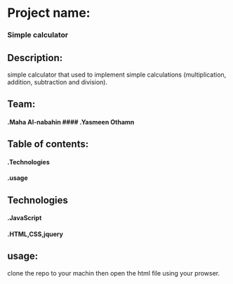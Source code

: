 # Project name:
 ### Simple calculator

## Description:
simple calculator that used to implement simple calculations (multiplication, addition, subtraction and division). 

## Team:
#### .Maha Al-nabahin #### .Yasmeen Othamn

## Table of contents:
#### .Technologies
#### .usage

## Technologies
#### .JavaScript
#### .HTML,CSS,jquery

## usage:
clone the repo to your machin then open the html file using your prowser.
